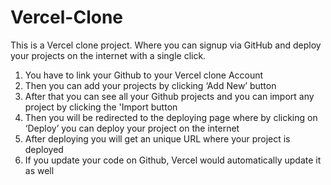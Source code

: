 # Vercel-Clone
This is a Vercel clone project. Where you can signup via GitHub and deploy your projects on the internet with a single click.

1. You have to link your Github to your Vercel clone Account
2. Then you can add your projects by clicking ‘Add New’ button 
3. After that you can see all your Github projects and you can import any project by clicking the 'Import button 
4. Then you will be redirected to the deploying page where by clicking on ‘Deploy’ you can deploy your project on the internet 
5. After deploying you will get an unique URL where your project is deployed 
6. If you update your code on Github, Vercel would automatically update it as well 
